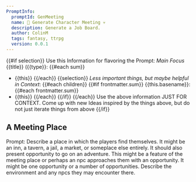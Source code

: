 ```yaml
---
PromptInfo:
  promptId: GenMeeting
  name: 🎲 Generate Character Meeting 💀
  description: Generate a Job Board.
  author: ColinM
  tags: fantasy, ttrpg
  version: 0.0.1
---
```


{{#if selection}} 
Use this Information for flavoring the Prompt: 
*Main Focus* 
{{title}} ({{type}}:
{{#each sum}}
- {{this}} 
{{/each}}
{{selection}} 
*Less important things, but maybe helpful in Context*: 
{{#each children}} 
{{#if frontmatter.sum}}
{{this.basename}}: 
{{#each frontmatter.sum}} 
- {{this}}
{{/each}}
{{/if}}
{{/each}} 
Use the above information JUST FOR CONTEXT. Come up with new Ideas inspired by the things above, but do not just iterate things from above 
{{/if}} 

## A Meeting Place 
Prompt: Describe a place in which the players find themselves. It might be an inn, a tavern, a jail, a market, or someplace else entirely. It should also present opportunity to go on an adventure. This might be a feature of the meeting place or perhaps an npc approaches them with an opportunity. It might be one opportunity or a number of opportunities. Describe the environment and any npcs they may encounter there.
